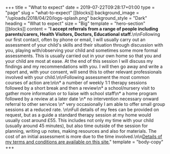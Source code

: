 +++
title = "What to expect"
date = 2019-07-22T09:28:17+01:00
type = "page"
slug = "what-to-expect"
[[blocks]]
background_image = "/uploads/2018/04/20/logs-splash.png"
background_style = "Dark"
heading = "What to expect"
size = "Big"
template = "hero-section"
[[blocks]]
content = "**I accept referrals from a range of people including parents/carers, Health Visitors, Doctors, Educational staff.**\n\nFollowing our first contact, often by phone or email, I will usually carry out an assessment of your child's skills and their situation through discussion with you, playing with/observing your child and sometimes some more formal assessments. This is usually carried out in your own home so that you and your child are most at ease. At the end of this session I will discuss my findings and my recommendations with you. I will then go away and write a report and, with your consent, will send this to other relevant professionals involved with your child.\n\nFollowing assessment the most common courses of action are:\n\n* a number of weekly 1:1 therapy sessions followed by a short break and then a review\n* a school/nursery visit to gather more information or to liaise with school staff\n* a home program followed by a review at a later date \n* no intervention necessary onward referral to other services \n* very occasionally I am able to offer small group sessions at a reduced rate. \n\nFull details of my fees can be provided on request, but as a guide a standard therapy session at my home would usually cost around £55. This includes not only my time with your child (usually around 45 minutes), but also time outside of the session for planning, writing up notes, making resources and also for materials. The cost of an initial assessment is more due to the time involved.\n\n[Details of my terms and conditions are available on this site.](/terms-and-conditions)"
template = "body-copy"
+++
